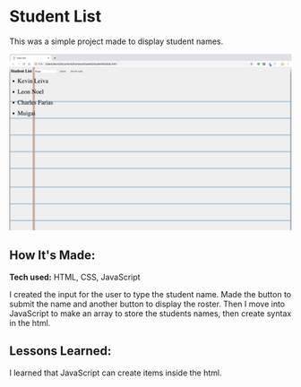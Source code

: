 # Student List
This was a simple project made to display student names.


![alt tag](4.png)

## How It's Made:

**Tech used:** HTML, CSS, JavaScript

I created the input for the user to type the student name. Made the button to submit the name and another button to display the roster. Then I move into JavaScript to make an array to store the students names, then create syntax in the html.

## Lessons Learned:

I learned that JavaScript can create items inside the html.
